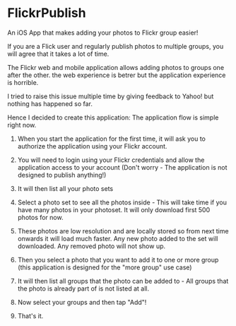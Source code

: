 # FlickrPublish

An iOS App that makes adding your photos to Flickr group easier!

If you are a Flick user and regularly publish photos to multiple groups, you will agree that it takes a lot of time.

The Flickr web and mobile application allows adding photos to groups one after the other. the web experience is betrer but the application experience is horrible.

I tried to raise this issue multiple time by giving feedback to Yahoo! but nothing has happened so far.

Hence I decided to create this application: The application flow is simple right now.

1. When you start the application for the first time, it will ask you to authorize the application using your Flickr account.

2. You will need to login using your Flickr credentials and allow the application access to your account (Don't worry - The application is not designed to publish anything!)

3. It will then list all your photo sets

4. Select a photo set to see all the photos inside - This will take time if you have many photos in your photoset. It will only download first 500 photos for now.

5. These photos are low resolution and are locally stored so from next time onwards it will load much faster. Any new photo added to the set will downloaded. Any removed photo will not show up.

6. Then you select a photo that you want to add it to one or more group (this application is designed for the "more group" use case)

7. It will then list all groups that the photo can be added to - All groups that the photo is already part of is not listed at all.

8. Now select your groups and then tap "Add"!

9. That's it.
